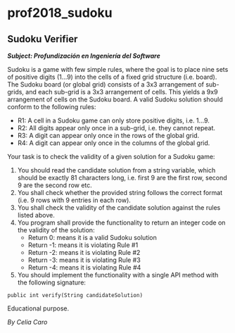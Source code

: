 # prof2018_sudoku

## Sudoku Verifier
*__Subject: Profundización en Ingeniería del Software__*

Sudoku is a game with few simple rules, where the goal is to place nine sets
of positive digits (1…9) into the cells of a fixed grid structure (i.e. board). The
Sudoku board (or global grid) consists of a 3x3 arrangement of sub-grids, and
each sub-grid is a 3x3 arrangement of cells. This yields a 9x9 arrangement of
cells on the Sudoku board. A valid Sudoku solution should conform to the
following rules:
* R1: A cell in a Sudoku game can only store positive digits, i.e. 1…9.
* R2: All digits appear only once in a sub-grid, i.e. they cannot repeat.
* R3: A digit can appear only once in the rows of the global grid.
* R4: A digit can appear only once in the columns of the global grid.

Your task is to check the validity of a given solution for a Sudoku game:
1. You should read the candidate solution from a string variable, which
should be exactly 81 characters long, i.e. first 9 are the first row, second 9
are the second row etc.
2. You shall check whether the provided string follows the correct format
(i.e. 9 rows with 9 entries in each row).
3. You shall check the validity of the candidate solution against the rules
listed above.
4. You program shall provide the functionality to return an integer code on
the validity of the solution:
    * Return 0: means it is a valid Sudoku solution
    * Return -1: means it is violating Rule #1
    * Return -2: means it is violating Rule #2
    * Return -3: means it is violating Rule #3
    * Return -4: means it is violating Rule #4
5. You should implement the functionality with a single API method with the
following signature:
```
public int verify(String candidateSolution)
```

Educational purpose.

_By Celia Caro_
